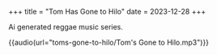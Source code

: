 +++
title = "Tom Has Gone to Hilo"
date = 2023-12-28
+++

Ai generated reggae music series.

{{audio(url="toms-gone-to-hilo/Tom's Gone to Hilo.mp3")}}
